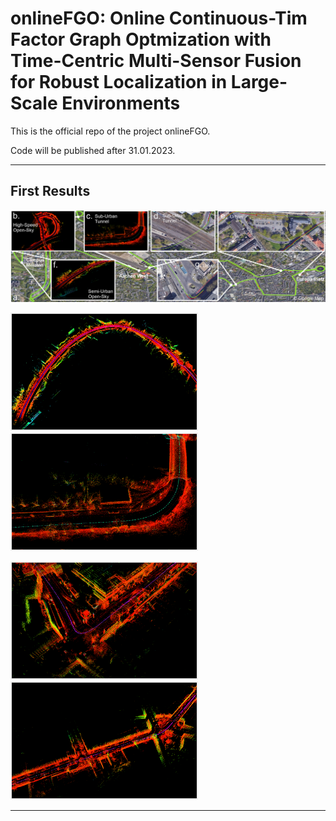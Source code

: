 # onlineFGO: Online Continuous-Tim Factor Graph Optmization with Time-Centric Multi-Sensor Fusion for Robust Localization in Large-Scale Environments
This is the official repo of the project onlineFGO.

Code will be published after 31.01.2023.

<hr>

## First Results

<img src="materials/full_trajectory.png" alt="Full_Trajectory" title="Optional title">

<p float="left">
  <img src="materials/map_opensky.png" width="300" />
  <img src="materials/map_tunnel.png" width="300" /> 
</p>

<p float="left">
  <img src="materials/map_urban.png" width="300" />
  <img src="materials/map_urban2.png" width="300" />
</p>

<hr>